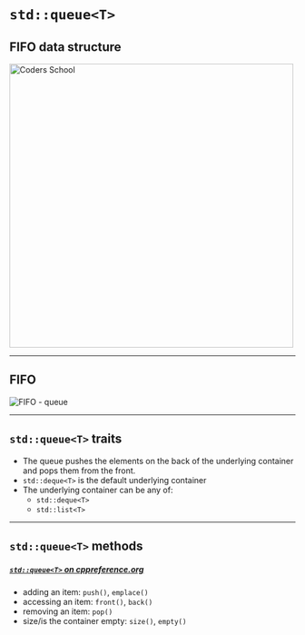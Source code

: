 <!-- .slide: data-background="#111111" -->

# `std::queue<T>`

## FIFO data structure

<a href="https://coders.school">
    <img width="500" src="../img/coders_school_logo.png" alt="Coders School" class="plain">
</a>

___
<!-- .slide: data-background="#aaaaaa" -->

## FIFO

<img src="../img/queue.svg" alt="FIFO - queue" class="r-stretch plain">

___

## `std::queue<T>` traits

* <!-- .element: class="fragment fade-in" --> The queue pushes the elements on the back of the underlying container and pops them from the front.
* <!-- .element: class="fragment fade-in" --> <code>std::deque&lt;T&gt;</code> is the default underlying container
* <!-- .element: class="fragment fade-in" --> The underlying container can be any of:
  * <code>std::deque&lt;T&gt;</code>
  * <code>std::list&lt;T&gt;</code>

___

## `std::queue<T>` methods

##### [`std::queue<T>` on cppreference.org](https://en.cppreference.com/w/cpp/container/queue)

* <!-- .element: class="fragment fade-in" --> adding an item: <code>push()</code>, <code>emplace()</code>
* <!-- .element: class="fragment fade-in" --> accessing an item: <code>front()</code>, <code>back()</code>
* <!-- .element: class="fragment fade-in" --> removing an item: <code>pop()</code>
* <!-- .element: class="fragment fade-in" --> size/is the container empty: <code>size()</code>, <code>empty()</code>
